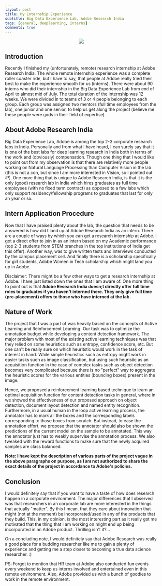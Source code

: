 ```yaml
---
layout: post
title: My Internship Experience
subtitle: Big Data Experience Lab, Adobe Research India
tags: [general, deeplearning, interns]
comments: true
---
```


<div style="text-align:center"><img src="/img/06082020/adobelogo.jpg" /></div>

## Introduction

Recently I finished my (unfortunately, remote) research internship at Adobe Research India. The whole remote internship experience was a complete roller coaster ride, but I have to say, that people at Adobe really tried their best to make the experience smooth for us (interns). There were about 90 interns who did their internship in the Big Data Experience Lab from end of April to almost mid of July. The total duration of the internship was 12 weeks. We were divided in to teams of 3 or 4 people belonging to each group. Each group was assigned two mentors (full time employees from the lab), one junior and one senior, to help us get along the project (believe me these people were gods in their field of expertise). 

## About Adobe Research India

Big Data Experience Lab, Adobe is among the top 2-3 corporate research labs in India. Personally and from what I have heard, I can surely say that it is one of the best labs for deep learning research in India both in terms of the work and (obviously) compensation. Though one thing that I would like to point out from my observation is that there are relatively more people working on Natural Language Processing than Computer Vision in the lab (this is not a con, but since I am more interested in Vision, so I pointed out :P). One more thing that is unique to Adobe Research India, is that it is the only (good) research lab in India which hires graduates as full time employees (with no fixed term contract) as opposed to a few labs which only support residency/fellowship programs to graduates that last for only an year or so.

## Intern Application Procedure

Now that I have praised plenty about the lab, the question that needs to be answered is how did I land up at Adobe Research India as an intern. There are a couple of ways by which you can get a research internship at Adobe. I got a direct offer to join in as an intern based on my Academic performance (top 2-3 students from STEM branches in the top institutions of India get this offer). Another way, was to give written tests and interviews conducted by the campus placement cell. And finally there is a scholarship specifically for girl students, Adobe Women in Tech scholarship which might land you up in Adobe. 

Disclaimer: There might be a few other ways to get a research internship at Adobe. I have just listed down the ones that I am aware of. One more thing to point out is that **Adobe Research India doesn;t directly offer full time roles to graduates if you haven't interned there. They only give full time (pre-placement) offers to those who have interned at the lab.**

## Nature of Work

The project that I was a part of was heavily based on the concepts of Active Learning and Reinforcement Learning. Our task was to optimize the annotation budget while developing a content detection framework. The major problem with most of the existing active learning techniques was that they relied on some heuristics such as entropy, confidence score, etc. But one can't be really sure on which heuritstic would work in the task of interest in hand. While simple heuristics such as entropy might work in easier tasks such as image classification, but using such heuristic as an acquisition function in the case of complex tasks such as object detection becomes very complicated because there is no "perfect" way to aggregate the heuristic scores for the various entities (bounding boxes) present in the image. 

Hence, we proposed a reinforcement learning based technique to learn an optimal acquisition function for content detection tasks in general, where in we showed the effectiveness of our proposed approach on object detection, document layout detection and named entity recognition. Furthermore, in a usual human in the loop active learning process, the annotator has to mark all the boxes and the corresponding labels corresponding to those boxes from scratch. But instead, to ease the annotation effort, we propose that the annotator should also be shown the predictions of the current model on the sample to be annotated. This way the annotator just has to weakly supervise the annotation process. We also tweaked with the reward functions to make sure that the newly acquired samples are class balanced. 

**Note: I have kept the description of various parts of the project vague in the above paragraphs on purpose, as I am not authorized to share the exact details of the project in accordance to Adobe's policies.**

## Conclusion

I would definitely say that if you want to have a taste of how does research happen in a corporate environment. The major differences that I observed was that researchers in an corporate lab are more interested in the things that actually "matter". By this I mean, that they care about innovation that might (not at the moment) be incorporated/used in any of the products that they build. This, in my opinion, is the most interesting part as it really got me motivated that the thing that I am working on might end up being incorporated in an Adobe product. Thrilling isn't it?...

On a concluding note, I would definitely say that Adobe Research was really a good place for a budding researcher like me to gain a plenty of experience and getting me a step closer to becoming a true data science researcher. :)

PS: Forgot to mention that HR team at Adobe also conducted fun events every weekend to keep us interns involved and entertained even in this remote environment. Also, Adobe provided us with a bunch of goodies to work in the remote environment. 